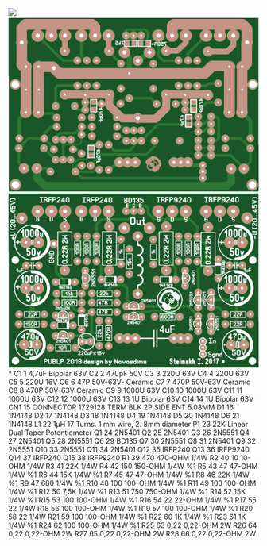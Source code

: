 <img src="https://github.com/xfmn/tl494cn_35khz/blob/main/amp206-2.gif">
<img src="https://github.com/xfmn/PUBLP-Nikon/blob/main/PUBPL_gerber%20(1).png">
<img src="https://github.com/xfmn/PUBLP-Nikon/blob/main/PUBPL_gerber%20(2).png">
*
C1	1	4,7uF	Bipolar 63V
C2	2	470pF	50V
C3	3	220U	63V
C4	4	220U	63V
C5	5	220U	16V
C6	6	47P	50V-63V- Ceramic
C7	7	470P	50V-63V Ceramic
C8	8	470P	50V-63V Ceramic
C9	9	1000U	63V
C10	10	1000U	63V
C11	11	1000U	63V
C12	12	1000U	63V
C13	13	1U	Bipolar 63V
C14	14	1U	Bipolar 63V
CN1	15	CONNECTOR	1729128 TERM BLK 2P SIDE ENT 5.08MM
D1	16	1N4148	
D2	17	1N4148	
D3	18	1N4148	
D4	19	1N4148	
D5	20	1N4148	
D6	21	1N4148	
L1	22	1µH	17 Turns. 1  mm wire,  2. 8mm diameter
P1	23	22K	Linear Dual Taper Potentiometer
Q1	24	2N5401	
Q2	25	2N5401	
Q3	26	2N5551	
Q4	27	2N5401	
Q5	28	2N5551	
Q6	29	BD135	
Q7	30	2N5551	
Q8	31	2N5401	
Q9	32	2N5551	
Q10	33	2N5551	
Q11	34	2N5401	
Q12	35	IRFP240	
Q13	36	IRFP9240	
Q14	37	IRFP240	
Q15	38	IRFP9240	
R1	39	470	470-OHM 1/4W
R2	40	10	10-OHM 1/4W
R3	41	22K	1/4W
R4	42	150	150-OHM 1/4W %1
R5	43	47	47-OHM 1/4W %1
R6	44	15K	1/4W %1
R7	45	47	47-OHM 1/4W %1
R8	46	22K	1/4W %1
R9	47	680	1/4W %1
R10	48	100	100-OHM 1/4W %1
R11	49	100	100-OHM 1/4W %1
R12	50	7,5K	1/4W %1
R13	51	750	750-OHM 1/4W %1
R14	52	15K	1/4W %1
R15	53	100	100-OHM 1/4W %1
R16	54	22	22-OHM 1/4W %1
R17	55	22	1/4W
R18	56	100	100-OHM 1/4W %1
R19	57	100	100-OHM 1/4W %1
R20	58	22	1/4W
R21	59	100	100-OHM 1/4W %1
R22	60	1K	1/4W %1
R23	61	1K	1/4W %1
R24	62	100	100-OHM 1/4W %1
R25	63	0,22	0,22-OHM 2W
R26	64	0,22	0,22-OHM 2W
R27	65	0,22	0,22-OHM 2W
R28	66	0,22	0,22-OHM 2W
